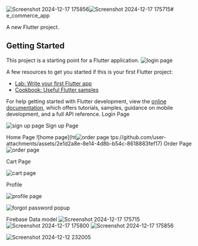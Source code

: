 ![Screenshot 2024-12-17 175856](https://github.com/user-attachments/assets/45a805f6-9015-449c-bcc8-043d2d95216a)![Screenshot 2024-12-17 175715](https://github.com/user-attachments/assets/a17a2efa-731b-448e-b710-b2b0688083bf)# e_commerce_app

A new Flutter project.

## Getting Started

This project is a starting point for a Flutter application.
![login page](https://github.com/user-attachments/assets/fecc6479-1e00-4df3-9a71-61cedd8d833a)

A few resources to get you started if this is your first Flutter project:

- [Lab: Write your first Flutter app](https://docs.flutter.dev/get-started/codelab)
- [Cookbook: Useful Flutter samples](https://docs.flutter.dev/cookbook)

For help getting started with Flutter development, view the
[online documentation](https://docs.flutter.dev/), which offers tutorials,
samples, guidance on mobile development, and a full API reference.
Login Page

![sign up page](https://github.com/user-attachments/assets/89b10920-c6f9-4001-84e2-7c96cabec862)
Sign up Page

Home Page
![home page](ht![order page](https://github.com/user-attachments/assets/0b8b6f2b-191a-472d-b720-83bcbb7156e1)
tps://github.com/user-attachments/assets/2e1d2a8e-8e14-4d8b-b54c-8618883fef17)
Order Page
![order page](https://github.com/user-attachments/assets/8957bdba-85cc-49b5-8047-0e19d3d3660e)

Cart Page

![cart page](https://github.com/user-attachments/assets/ecaa2808-6607-43db-b942-dcea2e102c52)


Profile

![profile page](https://github.com/user-attachments/assets/adb4e7c6-0f10-4576-a51b-12519349cf9b)

![forgot password popup](https://github.com/user-attachments/assets/375c6e52-269c-4c0c-8205-dc6922395d59)

Firebase Data model
![Screenshot 2024-12-17 175715](https://github.com/user-attachments/assets/c1000e45-1ad3-4566-8687-afd77802a9ef)
![Screenshot 2024-12-17 175800](https://github.com/user-attachments/assets/52efd52f-6c6a-45d1-8e6f-57e63c812c5a)
![Screenshot 2024-12-17 175856](https://github.com/user-attachments/assets/cbffcde1-c451-41b7-955d-03accd150abb)

![Screenshot 2024-12-12 232005](https://github.com/user-attachments/assets/6b9d6eb3-82da-4645-8bc3-44ca8b4255b0)


